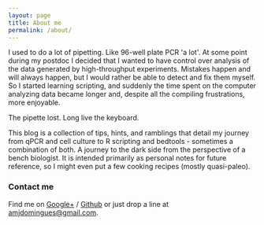```yaml
---
layout: page
title: About me
permalink: /about/
---
```


I used to do a lot of pipetting. Like 96-well plate PCR 'a lot'. At some point during my postdoc I decided that I wanted to have control over analysis of the data generated by high-throughput experiments. Mistakes happen and will always happen, but I would rather be able to detect and fix them myself. So I started learning scripting, and suddenly the time spent on the computer analyzing data became longer and, despite all the compiling frustrations, more enjoyable.

The pipette lost. Long live the keyboard.

This blog is a collection of tips, hints, and ramblings that detail my journey from qPCR and cell culture to R scripting and bedtools - sometimes a combination of both. A journey to the dark side from the perspective of a bench biologist. It is intended primarily as personal notes for future reference, so I might even put a few cooking recipes (mostly quasi-paleo).



### Contact me

Find me on [Google+][google] / [Github][github] or just drop a line at 
[amjdomingues@gmail.com](amjdomingues@gmail.com).


[tf]: http://template-factory.nl
[m]: http://mearch.com
[pw]: http://processwire.com
[pwf]: http://processwire.com/talk
[jekyll]: http://jekyllrb.com
[github]: https://github.com/adomingues
[google]: https://google.com/+AntónioMigueldeJesusDomingues
